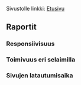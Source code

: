 Sivustolle linkki: [Etusivu]()
## Raportit

### Responsiivisuus

### Toimivuus eri selaimilla

### Sivujen latautumisaika
